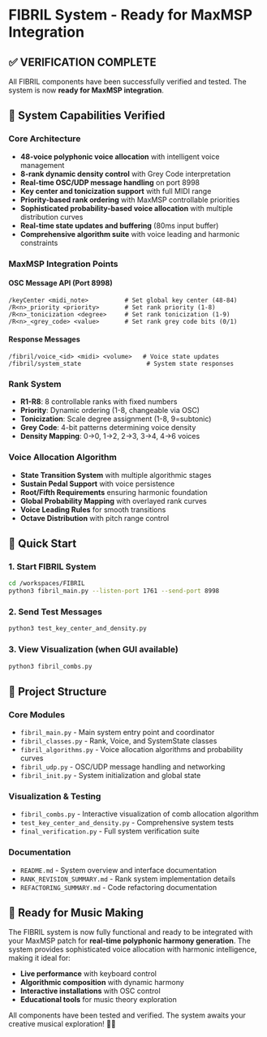 # FIBRIL System - Ready for MaxMSP Integration

## ✅ VERIFICATION COMPLETE

All FIBRIL components have been successfully verified and tested. The system is now **ready for MaxMSP integration**.

## 🎯 System Capabilities Verified

### Core Architecture
- **48-voice polyphonic voice allocation** with intelligent voice management
- **8-rank dynamic density control** with Grey Code interpretation
- **Real-time OSC/UDP message handling** on port 8998
- **Key center and tonicization support** with full MIDI range
- **Priority-based rank ordering** with MaxMSP controllable priorities
- **Sophisticated probability-based voice allocation** with multiple distribution curves
- **Real-time state updates and buffering** (80ms input buffer)
- **Comprehensive algorithm suite** with voice leading and harmonic constraints

### MaxMSP Integration Points

#### OSC Message API (Port 8998)
```
/keyCenter <midi_note>          # Set global key center (48-84)
/R<n>_priority <priority>       # Set rank priority (1-8)
/R<n>_tonicization <degree>     # Set rank tonicization (1-9)
/R<n>_<grey_code> <value>       # Set rank grey code bits (0/1)
```

#### Response Messages
```
/fibril/voice_<id> <midi> <volume>   # Voice state updates
/fibril/system_state                  # System state responses
```

### Rank System
- **R1-R8**: 8 controllable ranks with fixed numbers
- **Priority**: Dynamic ordering (1-8, changeable via OSC)
- **Tonicization**: Scale degree assignment (1-8, 9=subtonic)
- **Grey Code**: 4-bit patterns determining voice density
- **Density Mapping**: 0→0, 1→2, 2→3, 3→4, 4→6 voices

### Voice Allocation Algorithm
- **State Transition System** with multiple algorithmic stages
- **Sustain Pedal Support** with voice persistence
- **Root/Fifth Requirements** ensuring harmonic foundation
- **Global Probability Mapping** with overlayed rank curves
- **Voice Leading Rules** for smooth transitions
- **Octave Distribution** with pitch range control

## 🔧 Quick Start

### 1. Start FIBRIL System
```bash
cd /workspaces/FIBRIL
python3 fibril_main.py --listen-port 1761 --send-port 8998
```

### 2. Send Test Messages
```bash
python3 test_key_center_and_density.py
```

### 3. View Visualization (when GUI available)
```bash
python3 fibril_combs.py
```

## 📁 Project Structure

### Core Modules
- `fibril_main.py` - Main system entry point and coordinator
- `fibril_classes.py` - Rank, Voice, and SystemState classes
- `fibril_algorithms.py` - Voice allocation algorithms and probability curves
- `fibril_udp.py` - OSC/UDP message handling and networking
- `fibril_init.py` - System initialization and global state

### Visualization & Testing
- `fibril_combs.py` - Interactive visualization of comb allocation algorithm
- `test_key_center_and_density.py` - Comprehensive system tests
- `final_verification.py` - Full system verification suite

### Documentation
- `README.md` - System overview and interface documentation
- `RANK_REVISION_SUMMARY.md` - Rank system implementation details
- `REFACTORING_SUMMARY.md` - Code refactoring documentation

## 🎵 Ready for Music Making

The FIBRIL system is now fully functional and ready to be integrated with your MaxMSP patch for **real-time polyphonic harmony generation**. The system provides sophisticated voice allocation with harmonic intelligence, making it ideal for:

- **Live performance** with keyboard control
- **Algorithmic composition** with dynamic harmony
- **Interactive installations** with OSC control
- **Educational tools** for music theory exploration

All components have been tested and verified. The system awaits your creative musical exploration! 🎹✨
